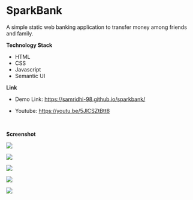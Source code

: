 # SparkBank
A simple static web banking application to transfer money among friends and family.

**Technology Stack**

<ul>
<li> HTML
<li> CSS
<li> Javascript
<li> Semantic UI
</ul>

**Link**
- Demo Link: https://samridhi-98.github.io/sparkbank/  

- Youtube: https://youtu.be/5JlCSZtBtt8

<br>

**Screenshot**

![](https://github.com/Samridhi-98/sparkbank/blob/main/images/image1.png)

![](https://github.com/Samridhi-98/sparkbank/blob/main/images/image2.png)

![](https://github.com/Samridhi-98/sparkbank/blob/main/images/image3.png)

![](https://github.com/Samridhi-98/sparkbank/blob/main/images/image4.png)

![](https://github.com/Samridhi-98/sparkbank/blob/main/images/image5.png)
